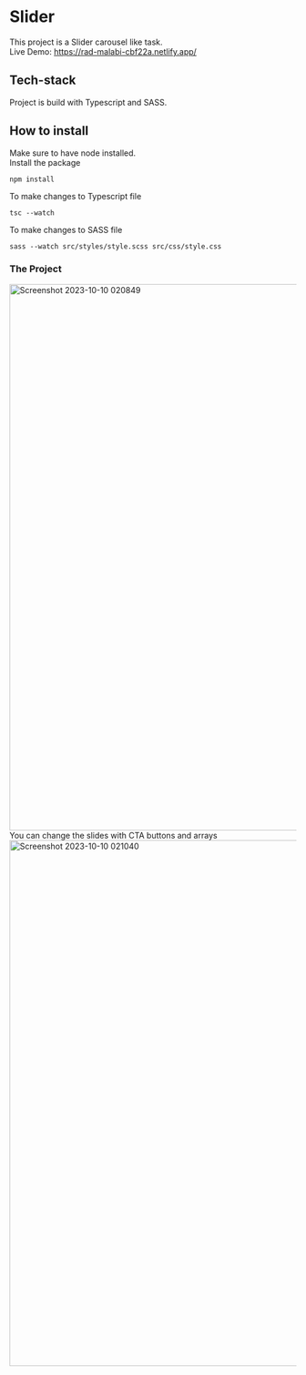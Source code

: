 # Slider
This project is a Slider carousel like task.<br />
Live Demo: https://rad-malabi-cbf22a.netlify.app/
## Tech-stack
Project is build with Typescript and SASS.
## How to install
Make sure to have node installed.<br />
Install the package
```
npm install
```
To make changes to Typescript file
```
tsc --watch
```
To make changes to SASS file
```
sass --watch src/styles/style.scss src/css/style.css
```
### The Project
<img width="960" alt="Screenshot 2023-10-10 020849" src="https://github.com/IdaHaliti/img-slider/assets/110046501/8f4dcbf5-9326-465c-b3a5-f2363573749f"><br />
You can change the slides with CTA buttons and arrays <br />
<img width="924" alt="Screenshot 2023-10-10 021040" src="https://github.com/IdaHaliti/img-slider/assets/110046501/5f416442-8e75-48d1-baa0-839d9ec43581">
